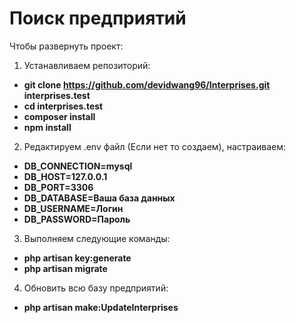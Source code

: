 # Поиск предприятий
Чтобы развернуть проект:
1. Устанавливаем репозиторий:
 - **git clone https://github.com/devidwang96/Interprises.git interprises.test**
 - **cd interprises.test**
 - **composer install**
 - **npm install**
2. Редактируем .env файл (Если нет то создаем), настраиваем:
 - **DB_CONNECTION=mysql**  
 - **DB_HOST=127.0.0.1**  
 - **DB_PORT=3306**  
 - **DB_DATABASE=Ваша база данных**  
 - **DB_USERNAME=Логин**
 - **DB_PASSWORD=Пароль**
3.  Выполняем следующие команды:
 - **php artisan key:generate**  
 - **php artisan migrate**  
4. Обновить всю базу предприятий:
 - **php artisan make:UpdateInterprises**  
